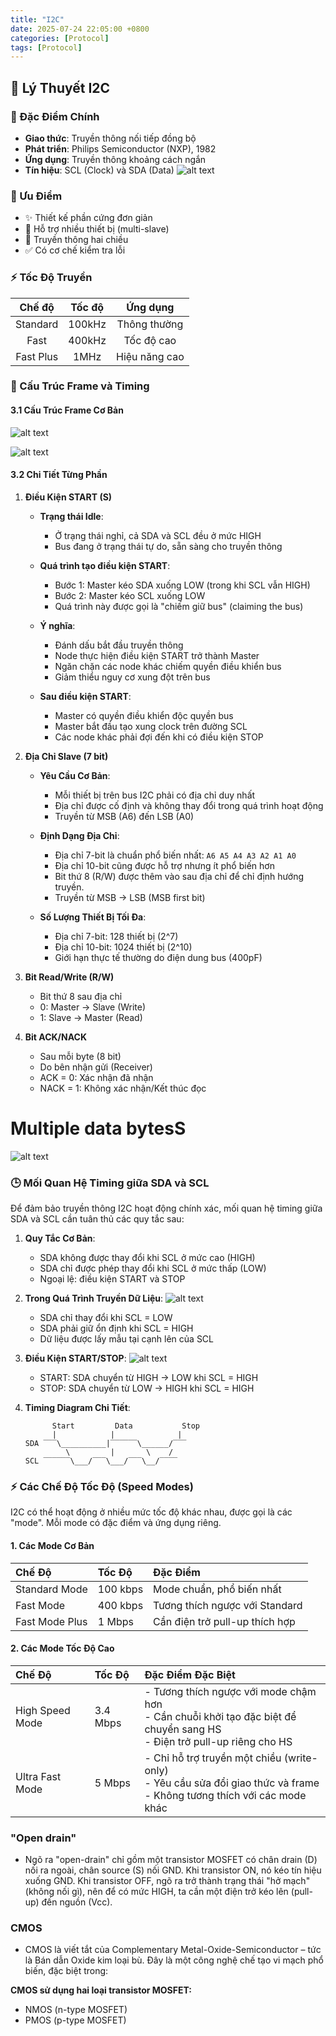 ```yaml
---
title: "I2C"
date: 2025-07-24 22:05:00 +0800
categories: [Protocol]
tags: [Protocol]
---
```


## 📡 Lý Thuyết I2C

### 🌟 Đặc Điểm Chính
- **Giao thức**: Truyền thông nối tiếp đồng bộ
- **Phát triển**: Philips Semiconductor (NXP), 1982
- **Ứng dụng**: Truyền thông khoảng cách ngắn
- **Tín hiệu**: SCL (Clock) và SDA (Data)
![alt text](/assets/Protocol/i2c_connect.png)

### 🚀 Ưu Điểm
- ✨ Thiết kế phần cứng đơn giản
- 🔗 Hỗ trợ nhiều thiết bị (multi-slave)
- 🔄 Truyền thông hai chiều
- ✅ Có cơ chế kiểm tra lỗi

### ⚡ Tốc Độ Truyền

| Chế độ | Tốc độ | Ứng dụng |
|:------:|:------:|:--------:|
| Standard | 100kHz | Thông thường |
| Fast | 400kHz | Tốc độ cao |
| Fast Plus | 1MHz | Hiệu năng cao |

### 🔄 Cấu Trúc Frame và Timing

#### 3.1 Cấu Trúc Frame Cơ Bản
![alt text](/assets/Protocol/i2c_dataframe.png)

![alt text](/assets/Protocol/i2c_dataframe2.png)

#### 3.2 Chi Tiết Từng Phần

1. **Điều Kiện START (S)**
   - **Trạng thái Idle**:
     - Ở trạng thái nghỉ, cả SDA và SCL đều ở mức HIGH
     - Bus đang ở trạng thái tự do, sẵn sàng cho truyền thông
   
   - **Quá trình tạo điều kiện START**:
     - Bước 1: Master kéo SDA xuống LOW (trong khi SCL vẫn HIGH)
     - Bước 2: Master kéo SCL xuống LOW
     - Quá trình này được gọi là "chiếm giữ bus" (claiming the bus)
   
   - **Ý nghĩa**:
     - Đánh dấu bắt đầu truyền thông
     - Node thực hiện điều kiện START trở thành Master
     - Ngăn chặn các node khác chiếm quyền điều khiển bus
     - Giảm thiểu nguy cơ xung đột trên bus
   
   - **Sau điều kiện START**:
     - Master có quyền điều khiển độc quyền bus
     - Master bắt đầu tạo xung clock trên đường SCL
     - Các node khác phải đợi đến khi có điều kiện STOP

2. **Địa Chỉ Slave (7 bit)**
   - **Yêu Cầu Cơ Bản**:
     - Mỗi thiết bị trên bus I2C phải có địa chỉ duy nhất
     - Địa chỉ được cố định và không thay đổi trong quá trình hoạt động
     - Truyền từ MSB (A6) đến LSB (A0)

   - **Định Dạng Địa Chỉ**:
     - Địa chỉ 7-bit là chuẩn phổ biến nhất: `A6 A5 A4 A3 A2 A1 A0`
     - Địa chỉ 10-bit cũng được hỗ trợ nhưng ít phổ biến hơn
     - Bit thứ 8 (R/W) được thêm vào sau địa chỉ để chỉ định hướng truyền.
     - Truyền từ MSB → LSB (MSB first bit)

   - **Số Lượng Thiết Bị Tối Đa**:
     - Địa chỉ 7-bit: 128 thiết bị (2^7)
     - Địa chỉ 10-bit: 1024 thiết bị (2^10)
     - Giới hạn thực tế thường do điện dung bus (400pF)

3. **Bit Read/Write (R/W)**
   - Bit thứ 8 sau địa chỉ
   - 0: Master → Slave (Write)
   - 1: Slave → Master (Read)

4. **Bit ACK/NACK**
   - Sau mỗi byte (8 bit)
   - Do bên nhận gửi (Receiver)
   - ACK = 0: Xác nhận đã nhận
   - NACK = 1: Không xác nhận/Kết thúc đọc

# Multiple data bytesS

![alt text](assets/Protocol/multi_i2c.png)

### 🕒 Mối Quan Hệ Timing giữa SDA và SCL

Để đảm bảo truyền thông I2C hoạt động chính xác, mối quan hệ timing giữa SDA và SCL cần tuân thủ các quy tắc sau:

1. **Quy Tắc Cơ Bản**:
   - SDA không được thay đổi khi SCL ở mức cao (HIGH)
   - SDA chỉ được phép thay đổi khi SCL ở mức thấp (LOW)
   - Ngoại lệ: điều kiện START và STOP

2. **Trong Quá Trình Truyền Dữ Liệu**:
    ![alt text](/assets/Protocol/timing_sda_scl.png)

   - SDA chỉ thay đổi khi SCL = LOW
   - SDA phải giữ ổn định khi SCL = HIGH
   - Dữ liệu được lấy mẫu tại cạnh lên của SCL

3. **Điều Kiện START/STOP**:
   ![alt text](/assets/Protocol/i2c_start_stop.png)
   - START: SDA chuyển từ HIGH → LOW khi SCL = HIGH
   - STOP: SDA chuyển từ LOW → HIGH khi SCL = HIGH

4. **Timing Diagram Chi Tiết**:
   ```
         Start         Data           Stop
         |            |              |
   SDA ‾‾‾\__________|‾‾‾‾‾‾\______/‾‾‾
            \         |       \    /
   SCL ‾‾‾‾‾‾\___/‾‾‾\___/‾‾‾\__/‾‾‾‾
   ```

### ⚡ Các Chế Độ Tốc Độ (Speed Modes)

I2C có thể hoạt động ở nhiều mức tốc độ khác nhau, được gọi là các "mode". Mỗi mode có đặc điểm và ứng dụng riêng.

#### 1. Các Mode Cơ Bản

| Chế Độ | Tốc Độ | Đặc Điểm |
|:-------|:-------|:---------|
| Standard Mode | 100 kbps | Mode chuẩn, phổ biến nhất |
| Fast Mode | 400 kbps | Tương thích ngược với Standard |
| Fast Mode Plus | 1 Mbps | Cần điện trở pull-up thích hợp |

#### 2. Các Mode Tốc Độ Cao

| Chế Độ | Tốc Độ | Đặc Điểm Đặc Biệt |
|:-------|:-------|:------------------|
| High Speed Mode | 3.4 Mbps | - Tương thích ngược với mode chậm hơn<br>- Cần chuỗi khởi tạo đặc biệt để chuyển sang HS<br>- Điện trở pull-up riêng cho HS |
| Ultra Fast Mode | 5 Mbps | - Chỉ hỗ trợ truyền một chiều (write-only)<br>- Yêu cầu sửa đổi giao thức và frame<br>- Không tương thích với các mode khác |

### "Open drain"
 - Ngõ ra "open-drain" chỉ gồm một transistor MOSFET có chân drain (D) nối ra ngoài, chân source (S) nối GND. Khi transistor ON, nó kéo tín hiệu xuống GND. Khi transistor OFF, ngõ ra trở thành trạng thái "hở mạch" (không nối gì), nên để có mức HIGH, ta cần một điện trở kéo lên (pull-up) đến nguồn (Vcc).

 ### CMOS
 - CMOS là viết tắt của Complementary Metal-Oxide-Semiconductor – tức là Bán dẫn Oxide kim loại bù. Đây là một công nghệ chế tạo vi mạch phổ biến, đặc biệt trong:

**CMOS sử dụng hai loại transistor MOSFET:**
- NMOS (n-type MOSFET)
- PMOS (p-type MOSFET)